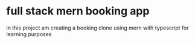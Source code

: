 # full stack mern booking app

in this project am creating a booking clone using mern
with typescript for learning purposes
